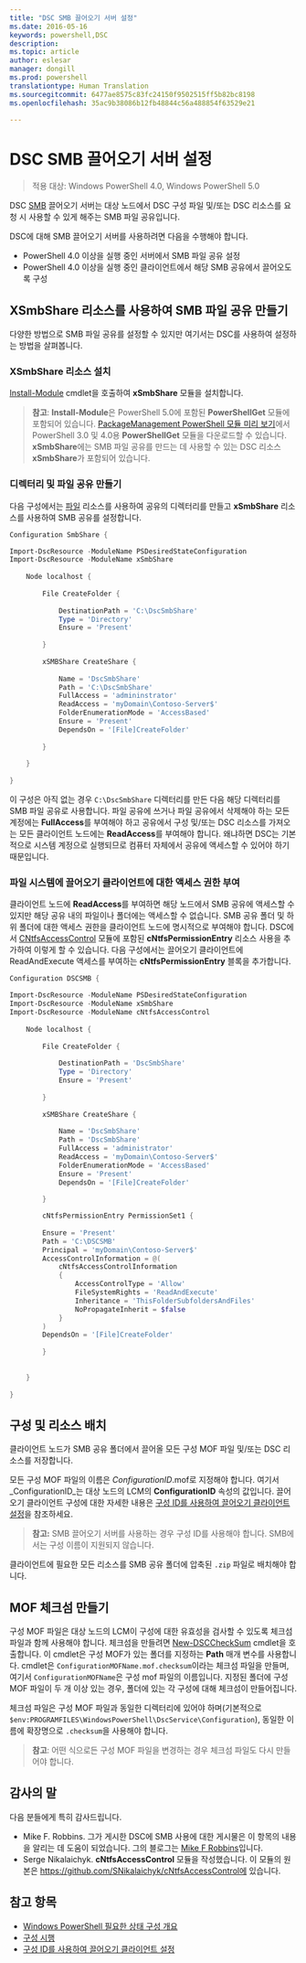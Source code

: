 ```yaml
---
title: "DSC SMB 끌어오기 서버 설정"
ms.date: 2016-05-16
keywords: powershell,DSC
description: 
ms.topic: article
author: eslesar
manager: dongill
ms.prod: powershell
translationtype: Human Translation
ms.sourcegitcommit: 6477ae8575c83fc24150f9502515ff5b82bc8198
ms.openlocfilehash: 35ac9b38086b12fb48844c56a488854f63529e21

---
```


# DSC SMB 끌어오기 서버 설정

>적용 대상: Windows PowerShell 4.0, Windows PowerShell 5.0

DSC [SMB](https://technet.microsoft.com/en-us/library/hh831795.aspx) 끌어오기 서버는 대상 노드에서 DSC 구성 파일 및/또는 DSC 리소스를 요청 시 사용할 수 있게 해주는 SMB 파일 공유입니다.

DSC에 대해 SMB 끌어오기 서버를 사용하려면 다음을 수행해야 합니다.
- PowerShell 4.0 이상을 실행 중인 서버에서 SMB 파일 공유 설정
- PowerShell 4.0 이상을 실행 중인 클라이언트에서 해당 SMB 공유에서 끌어오도록 구성

## XSmbShare 리소스를 사용하여 SMB 파일 공유 만들기

다양한 방법으로 SMB 파일 공유를 설정할 수 있지만 여기서는 DSC를 사용하여 설정하는 방법을 살펴봅니다.

### XSmbShare 리소스 설치

[Install-Module](https://technet.microsoft.com/en-us/library/dn807162.aspx) cmdlet을 호출하여 **xSmbShare** 모듈을 설치합니다.
>**참고**: **Install-Module**은 PowerShell 5.0에 포함된 **PowerShellGet** 모듈에 포함되어 있습니다. [PackageManagement PowerShell 모듈 미리 보기](https://www.microsoft.com/en-us/download/details.aspx?id=49186)에서 PowerShell 3.0 및 4.0용 **PowerShellGet** 모듈을 다운로드할 수 있습니다. **xSmbShare**에는 SMB 파일 공유를 만드는 데 사용할 수 있는 DSC 리소스 **xSmbShare**가 포함되어 있습니다.

### 디렉터리 및 파일 공유 만들기

다음 구성에서는 [파일](fileResource.md) 리소스를 사용하여 공유의 디렉터리를 만들고 **xSmbShare** 리소스를 사용하여 SMB 공유를 설정합니다.

```powershell
Configuration SmbShare {

Import-DscResource -ModuleName PSDesiredStateConfiguration
Import-DscResource -ModuleName xSmbShare
 
    Node localhost {
 
        File CreateFolder {
 
            DestinationPath = 'C:\DscSmbShare'
            Type = 'Directory'
            Ensure = 'Present'
 
        }
 
        xSMBShare CreateShare {
 
            Name = 'DscSmbShare'
            Path = 'C:\DscSmbShare'
            FullAccess = 'admininstrator'
            ReadAccess = 'myDomain\Contoso-Server$'
            FolderEnumerationMode = 'AccessBased'
            Ensure = 'Present'
            DependsOn = '[File]CreateFolder'
 
        }
        
    }
 
}
```

이 구성은 아직 없는 경우 `C:\DscSmbShare` 디렉터리를 만든 다음 해당 디렉터리를 SMB 파일 공유로 사용합니다. 파일 공유에 쓰거나 파일 공유에서 삭제해야 하는 모든 계정에는 **FullAccess**를 부여해야 하고 공유에서 구성 및/또는 DSC 리소스를 가져오는 모든 클라이언트 노드에는 **ReadAccess**를 부여해야 합니다. 왜냐하면 DSC는 기본적으로 시스템 계정으로 실행되므로 컴퓨터 자체에서 공유에 액세스할 수 있어야 하기 때문입니다.


### 파일 시스템에 끌어오기 클라이언트에 대한 액세스 권한 부여

클라이언트 노드에 **ReadAccess**를 부여하면 해당 노드에서 SMB 공유에 액세스할 수 있지만 해당 공유 내의 파일이나 폴더에는 액세스할 수 없습니다. SMB 공유 폴더 및 하위 폴더에 대한 액세스 권한을 클라이언트 노드에 명시적으로 부여해야 합니다. DSC에서 [CNtfsAccessControl](https://www.powershellgallery.com/packages/cNtfsAccessControl/1.2.0) 모듈에 포함된 **cNtfsPermissionEntry** 리소스 사용을 추가하여 이렇게 할 수 있습니다. 다음 구성에서는 끌어오기 클라이언트에 ReadAndExecute 액세스를 부여하는 **cNtfsPermissionEntry** 블록을 추가합니다.

```powershell
Configuration DSCSMB {

Import-DscResource -ModuleName PSDesiredStateConfiguration
Import-DscResource -ModuleName xSmbShare
Import-DscResource -ModuleName cNtfsAccessControl
 
    Node localhost {
 
        File CreateFolder {
 
            DestinationPath = 'DscSmbShare'
            Type = 'Directory'
            Ensure = 'Present'
 
        }
 
        xSMBShare CreateShare {
 
            Name = 'DscSmbShare'
            Path = 'DscSmbShare'
            FullAccess = 'administrator'
            ReadAccess = 'myDomain\Contoso-Server$'
            FolderEnumerationMode = 'AccessBased'
            Ensure = 'Present'
            DependsOn = '[File]CreateFolder'
 
        }

        cNtfsPermissionEntry PermissionSet1 {
            
        Ensure = 'Present'
        Path = 'C:\DSCSMB'
        Principal = 'myDomain\Contoso-Server$'
        AccessControlInformation = @(
            cNtfsAccessControlInformation
            {
                AccessControlType = 'Allow'
                FileSystemRights = 'ReadAndExecute'
                Inheritance = 'ThisFolderSubfoldersAndFiles'
                NoPropagateInherit = $false
            }
        )
        DependsOn = '[File]CreateFolder'
        
        }
 
        
    }
 
}
```

## 구성 및 리소스 배치

클라이언트 노드가 SMB 공유 폴더에서 끌어올 모든 구성 MOF 파일 및/또는 DSC 리소스를 저장합니다.

모든 구성 MOF 파일의 이름은 _ConfigurationID_.mof로 지정해야 합니다. 여기서 _ConfigurationID_는 대상 노드의 LCM의 **ConfigurationID** 속성의 값입니다. 끌어오기 클라이언트 구성에 대한 자세한 내용은 [구성 ID를 사용하여 끌어오기 클라이언트 설정](pullClientConfigID.md)을 참조하세요.

>**참고:** SMB 끌어오기 서버를 사용하는 경우 구성 ID를 사용해야 합니다. SMB에서는 구성 이름이 지원되지 않습니다.

클라이언트에 필요한 모든 리소스를 SMB 공유 폴더에 압축된 `.zip` 파일로 배치해야 합니다.  

## MOF 체크섬 만들기
구성 MOF 파일은 대상 노드의 LCM이 구성에 대한 유효성을 검사할 수 있도록 체크섬 파일과 함께 사용해야 합니다. 체크섬을 만들려면 [New-DSCCheckSum](https://technet.microsoft.com/en-us/library/dn521622.aspx) cmdlet을 호출합니다. 이 cmdlet은 구성 MOF가 있는 폴더를 지정하는 **Path** 매개 변수를 사용합니다. cmdlet은 `ConfigurationMOFName.mof.checksum`이라는 체크섬 파일을 만들며, 여기서 `ConfigurationMOFName`은 구성 mof 파일의 이름입니다. 지정된 폴더에 구성 MOF 파일이 두 개 이상 있는 경우, 폴더에 있는 각 구성에 대해 체크섬이 만들어집니다.

체크섬 파일은 구성 MOF 파일과 동일한 디렉터리에 있어야 하며(기본적으로 `$env:PROGRAMFILES\WindowsPowerShell\DscService\Configuration`), 동일한 이름에 확장명으로 `.checksum`을 사용해야 합니다.

>**참고**: 어떤 식으로든 구성 MOF 파일을 변경하는 경우 체크섬 파일도 다시 만들어야 합니다.

## 감사의 말

다음 분들에게 특히 감사드립니다.

- Mike F. Robbins. 그가 게시한 DSC에 SMB 사용에 대한 게시물은 이 항목의 내용을 알리는 데 도움이 되었습니다. 그의 블로그는 [Mike F Robbins](http://mikefrobbins.com/)입니다.
- Serge Nikalaichyk. **cNtfsAccessControl** 모듈을 작성했습니다. 이 모듈의 원본은 https://github.com/SNikalaichyk/cNtfsAccessControl에 있습니다.

## 참고 항목
- [Windows PowerShell 필요한 상태 구성 개요](overview.md)
- [구성 시행](enactingConfigurations.md)
- [구성 ID를 사용하여 끌어오기 클라이언트 설정](pullClientConfigID.md)

 



<!--HONumber=Jun16_HO4-->


